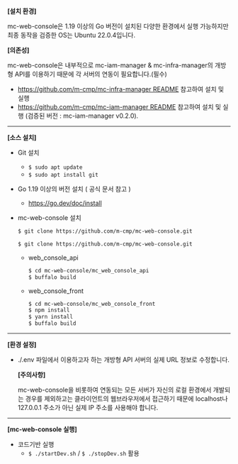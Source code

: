 **[설치 환경]**


mc-web-console은 1.19 이상의 Go 버전이 설치된 다양한 환경에서 실행 가능하지만 최종 동작을 검증한 OS는 Ubuntu 22.0.4입니다.

**[의존성]**

mc-web-console은 내부적으로 mc-iam-manager & mc-infra-manager의 개방형 API를 이용하기 때문에 각 서버의 연동이 필요합니다.(필수)

- https://github.com/m-cmp/mc-infra-manager README 참고하여 설치 및 실행
- https://github.com/m-cmp/mc-iam-manager README 참고하여 설치 및 실행 (검증된 버전 : mc-iam-manager v0.2.0).

---

**[소스 설치]**

- Git 설치
    - `$ sudo apt update`
    - `$ sudo apt install git`

- Go 1.19 이상의 버전 설치 ( 공식 문서 참고 )
    - https://go.dev/doc/install

- mc-web-console 설치
    
    ```bash
    $ git clone https://github.com/m-cmp/mc-web-console.git
    ```
    
    ```bash
    $ git clone https://github.com/m-cmp/mc-web-console.git
    ```
    
    - web_console_api
        
        ```bash
        $ cd mc-web-console/mc_web_console_api
        $ buffalo build
        ```
        
    - web_console_front
        
        ```bash
        $ cd mc-web-console/mc_web_console_front
        $ npm install
        $ yarn install
        $ buffalo build
        ```
        

---

**[환경 설정]**

- ./.env 파일에서 이용하고자 하는 개방형 API 서버의 실제 URL 정보로 수정합니다.
    
    **[주의사항]**
    
    mc-web-console을 비롯하여 연동되는 모든 서버가 자신의 로컬 환경에서 개발되는 경우를 제외하고는 클라이언트의 웹브라우저에서 접근하기 때문에 localhost나 127.0.0.1 주소가 아닌 실제 IP 주소를 사용해야 합니다.
    

---

**[mc-web-console 실행]**

- 코드기반 실행
    - `$ ./startDev.sh` /  `$ ./stopDev.sh` 활용
